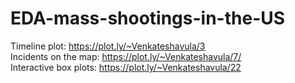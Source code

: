 # EDA-mass-shootings-in-the-US

Timeline plot: https://plot.ly/~Venkateshavula/3 <br>
Incidents on the map: https://plot.ly/~Venkateshavula/7/ <br>
Interactive box plots: https://plot.ly/~Venkateshavula/22
